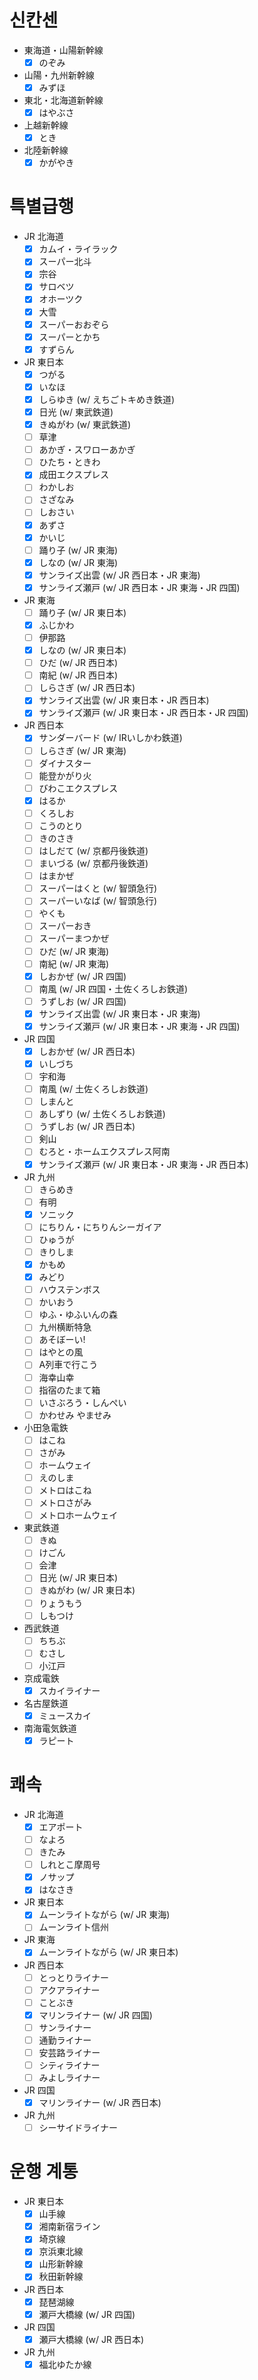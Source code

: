# 신칸센

* 東海道・山陽新幹線
  - [x] のぞみ
* 山陽・九州新幹線
  - [x] みずほ
* 東北・北海道新幹線
  - [x] はやぶさ
* 上越新幹線
  - [x] とき
* 北陸新幹線
  - [x] かがやき

# 특별급행

* JR 北海道
  - [x] カムイ・ライラック
  - [x] スーパー北斗
  - [x] 宗谷
  - [x] サロベツ
  - [x] オホーツク
  - [x] 大雪
  - [x] スーパーおおぞら
  - [x] スーパーとかち
  - [x] すずらん
* JR 東日本
  - [x] つがる
  - [x] いなほ
  - [x] しらゆき (w/ えちごトキめき鉄道)
  - [x] 日光 (w/ 東武鉄道)
  - [x] きぬがわ (w/ 東武鉄道)
  - [ ] 草津
  - [ ] あかぎ・スワローあかぎ
  - [ ] ひたち・ときわ
  - [x] 成田エクスプレス
  - [ ] わかしお
  - [ ] さざなみ
  - [ ] しおさい
  - [x] あずさ
  - [x] かいじ
  - [ ] 踊り子 (w/ JR 東海)
  - [x] しなの (w/ JR 東海)
  - [x] サンライズ出雲 (w/ JR 西日本・JR 東海)
  - [x] サンライズ瀬戸 (w/ JR 西日本・JR 東海・JR 四国)
* JR 東海
  - [ ] 踊り子 (w/ JR 東日本)
  - [x] ふじかわ
  - [ ] 伊那路
  - [x] しなの (w/ JR 東日本)
  - [ ] ひだ (w/ JR 西日本)
  - [ ] 南紀 (w/ JR 西日本)
  - [ ] しらさぎ (w/ JR 西日本)
  - [x] サンライズ出雲 (w/ JR 東日本・JR 西日本)
  - [x] サンライズ瀬戸 (w/ JR 東日本・JR 西日本・JR 四国)
* JR 西日本
  - [x] サンダーバード (w/ IRいしかわ鉄道)
  - [ ] しらさぎ (w/ JR 東海)
  - [ ] ダイナスター
  - [ ] 能登かがり火
  - [ ] びわこエクスプレス
  - [x] はるか
  - [ ] くろしお
  - [ ] こうのとり
  - [ ] きのさき
  - [ ] はしだて (w/ 京都丹後鉄道)
  - [ ] まいづる (w/ 京都丹後鉄道)
  - [ ] はまかぜ
  - [ ] スーパーはくと (w/ 智頭急行)
  - [ ] スーパーいなば (w/ 智頭急行)
  - [ ] やくも
  - [ ] スーパーおき
  - [ ] スーパーまつかぜ
  - [ ] ひだ (w/ JR 東海)
  - [ ] 南紀 (w/ JR 東海)
  - [x] しおかぜ (w/ JR 四国)
  - [ ] 南風 (w/ JR 四国・土佐くろしお鉄道)
  - [ ] うずしお (w/ JR 四国)
  - [x] サンライズ出雲 (w/ JR 東日本・JR 東海)
  - [x] サンライズ瀬戸 (w/ JR 東日本・JR 東海・JR 四国)
* JR 四国
  - [x] しおかぜ (w/ JR 西日本)
  - [x] いしづち
  - [ ] 宇和海
  - [ ] 南風 (w/ 土佐くろしお鉄道)
  - [ ] しまんと
  - [ ] あしずり (w/ 土佐くろしお鉄道)
  - [ ] うずしお (w/ JR 西日本)
  - [ ] 剣山
  - [ ] むろと・ホームエクスプレス阿南
  - [x] サンライズ瀬戸 (w/ JR 東日本・JR 東海・JR 西日本)
* JR 九州
  - [ ] きらめき
  - [ ] 有明
  - [x] ソニック
  - [ ] にちりん・にちりんシーガイア
  - [ ] ひゅうが
  - [ ] きりしま
  - [x] かもめ
  - [x] みどり
  - [ ] ハウステンボス
  - [ ] かいおう
  - [ ] ゆふ・ゆふいんの森
  - [ ] 九州横断特急
  - [ ] あそぼーい!
  - [ ] はやとの風
  - [ ] A列車で行こう
  - [ ] 海幸山幸
  - [ ] 指宿のたまて箱
  - [ ] いさぶろう・しんぺい
  - [ ] かわせみ やませみ

* 小田急電鉄
  - [ ] はこね
  - [ ] さがみ
  - [ ] ホームウェイ
  - [ ] えのしま
  - [ ] メトロはこね
  - [ ] メトロさがみ
  - [ ] メトロホームウェイ
* 東武鉄道
  - [ ] きぬ
  - [ ] けごん
  - [ ] 会津
  - [ ] 日光 (w/ JR 東日本)
  - [ ] きぬがわ (w/ JR 東日本)
  - [ ] りょうもう
  - [ ] しもつけ
* 西武鉄道
  - [ ] ちちぶ
  - [ ] むさし
  - [ ] 小江戸
* 京成電鉄
  - [x] スカイライナー

* 名古屋鉄道
  - [x] ミュースカイ

* 南海電気鉄道
  - [x] ラピート

# 쾌속

* JR 北海道
  - [x] エアポート
  - [ ] なよろ
  - [ ] きたみ
  - [ ] しれとこ摩周号
  - [x] ノサップ
  - [x] はなさき
* JR 東日本
  - [x] ムーンライトながら (w/ JR 東海)
  - [ ] ムーンライト信州
* JR 東海
  - [x] ムーンライトながら (w/ JR 東日本)
* JR 西日本
  - [ ] とっとりライナー
  - [ ] アクアライナー
  - [ ] ことぶき
  - [x] マリンライナー (w/ JR 四国)
  - [ ] サンライナー
  - [ ] 通勤ライナー
  - [ ] 安芸路ライナー
  - [ ] シティライナー
  - [ ] みよしライナー
* JR 四国
  - [x] マリンライナー (w/ JR 西日本)
* JR 九州
  - [ ] シーサイドライナー

# 운행 계통

* JR 東日本
  - [x] 山手線
  - [x] 湘南新宿ライン
  - [x] 埼京線
  - [x] 京浜東北線
  - [x] 山形新幹線
  - [x] 秋田新幹線
* JR 西日本
  - [x] 琵琶湖線
  - [x] 瀬戸大橋線 (w/ JR 四国)
* JR 四国
  - [x] 瀬戸大橋線 (w/ JR 西日本)
* JR 九州
  - [x] 福北ゆたか線
